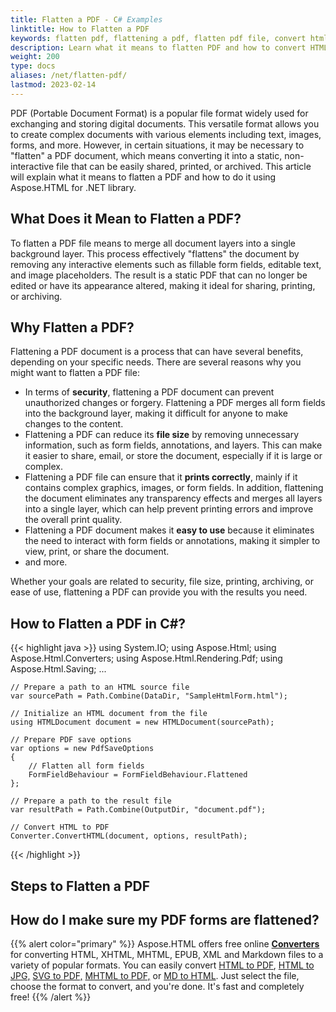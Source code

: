 ```yaml
---
title: Flatten a PDF - C# Examples
linktitle: How to Flatten a PDF
keywords: flatten pdf, flattening a pdf, flatten pdf file, convert html to pdf
description: Learn what it means to flatten PDF and how to convert HTML to PDF and flatten a PDF file using FormFieldBehaviour property.
weight: 200
type: docs
aliases: /net/flatten-pdf/
lastmod: 2023-02-14
---
```


PDF (Portable Document Format) is a popular file format widely used for exchanging and storing digital documents. This versatile format allows you to create complex documents with various elements including text, images, forms, and more. However, in certain situations, it may be necessary to "flatten" a PDF document, which means converting it into a static, non-interactive file that can be easily shared, printed, or archived. This article will explain what it means to flatten a PDF and how to do it using Aspose.HTML for .NET library.

## **What Does it Mean to Flatten a PDF?**

To flatten a PDF file means to merge all document layers into a single background layer. This process effectively "flattens" the document by removing any interactive elements such as fillable form fields, editable text, and image placeholders. The result is a static PDF that can no longer be edited or have its appearance altered, making it ideal for sharing, printing, or archiving.

## **Why Flatten a PDF?**

Flattening a PDF document is a process that can have several benefits, depending on your specific needs. There are several reasons why you might want to flatten a PDF file:
 - In terms of **security**, flattening a PDF document can prevent unauthorized changes or forgery. Flattening a PDF merges all form fields into the background layer, making it difficult for anyone to make changes to the content.
 - Flattening a PDF can reduce its **file size** by removing unnecessary information, such as form fields, annotations, and layers. This can make it easier to share, email, or store the document, especially if it is large or complex.
 - Flattening a PDF file can ensure that it **prints correctly**, mainly if it contains complex graphics, images, or form fields. In addition, flattening the document eliminates any transparency effects and merges all layers into a single layer, which can help prevent printing errors and improve the overall print quality.
 - Flattening a PDF document makes it **easy to use** because it eliminates the need to interact with form fields or annotations, making it simpler to view, print, or share the document.
 - and more.

 Whether your goals are related to security, file size, printing, archiving, or ease of use, flattening a PDF can provide you with the results you need.

## **How to Flatten a PDF in C#?**



{{< highlight java >}}
using System.IO;
using Aspose.Html;
using Aspose.Html.Converters;
using Aspose.Html.Rendering.Pdf;
using Aspose.Html.Saving;
...
     
    // Prepare a path to an HTML source file
    var sourcePath = Path.Combine(DataDir, "SampleHtmlForm.html");

    // Initialize an HTML document from the file
    using HTMLDocument document = new HTMLDocument(sourcePath);

    // Prepare PDF save options
    var options = new PdfSaveOptions
    {
        // Flatten all form fields
        FormFieldBehaviour = FormFieldBehaviour.Flattened
    };

    // Prepare a path to the result file
    var resultPath = Path.Combine(OutputDir, "document.pdf");

    // Convert HTML to PDF
    Converter.ConvertHTML(document, options, resultPath);
{{< /highlight >}}

## **Steps to Flatten a PDF**

## **How do I make sure my PDF forms are flattened?**

{{% alert color="primary" %}} 
Aspose.HTML offers free online [**Converters**](https://products.aspose.app/html/conversion) for converting HTML, XHTML, MHTML, EPUB, XML and Markdown files to a variety of popular formats.  You can easily convert  [HTML to PDF](https://products.aspose.app/html/conversion/html-to-pdf), [HTML to JPG,](https://products.aspose.app/html/conversion/html-to-jpg) [SVG to PDF,](https://products.aspose.app/svg/conversion/svg-to-pdf) [MHTML to PDF,](https://products.aspose.app/html/conversion/mhtml-to-pdf) or [MD to HTML](https://products.aspose.app/html/conversion/md-to-html). Just select the file, choose the format to convert, and you're done. It's fast and completely free!
{{% /alert %}} 

